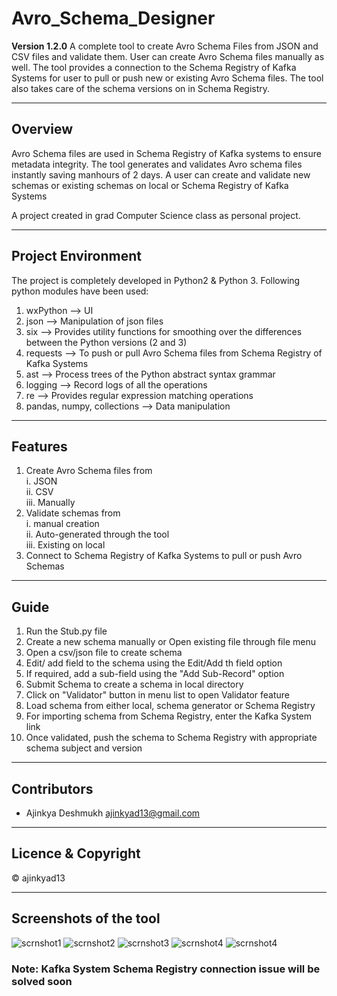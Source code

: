 # Avro_Schema_Designer

**Version 1.2.0**
A complete tool to create Avro Schema Files from JSON and CSV files and validate them. User can create Avro Schema files manually as well.
The tool provides a connection to the Schema Registry of Kafka Systems for user to pull or push new or existing Avro Schema files. The tool also takes care of the schema versions on in Schema Registry.

---

## Overview

Avro Schema files are used in Schema Registry of Kafka systems to ensure metadata integrity. The tool generates and validates Avro schema files instantly saving manhours of 2 days. A user can create and validate new schemas or existing schemas on local or Schema Registry of Kafka Systems

A project created in grad Computer Science class as personal project.

---

## Project Environment

The project is completely developed in Python2 & Python 3.
Following python modules have been used:

1. wxPython --> UI  
2. json     --> Manipulation of json files  
3. six      --> Provides utility functions for smoothing over the differences between the Python versions (2 and 3)  
4. requests --> To push or pull Avro Schema files from Schema Registry of Kafka Systems  
5. ast      --> Process trees of the Python abstract syntax grammar  
6. logging  --> Record logs of all the operations  
7. re       --> Provides regular expression matching operations  
8. pandas, numpy, collections  --> Data manipulation  

---

## Features

1. Create Avro Schema files from  
    i.   JSON  
    ii.  CSV  
    iii. Manually  
2. Validate schemas from  
    i.   manual creation  
    ii.  Auto-generated through the tool  
    iii. Existing on local  
3. Connect to Schema Registry of Kafka Systems to pull or push Avro Schemas  

---

## Guide

1. Run the Stub.py file
2. Create a new schema manually or Open existing file through file menu  
3. Open a csv/json file to create schema  
4. Edit/ add field to the schema using the Edit/Add th field option  
5. If required, add a sub-field  using the "Add Sub-Record" option  
6. Submit Schema to create a schema in local directory  
7. Click on "Validator" button in menu list to open Validator feature
8. Load schema from either local, schema generator or Schema Registry
9. For importing schema from Schema Registry, enter the Kafka System link
10. Once validated, push the schema to Schema Registry with appropriate schema subject and version

---

## Contributors

- Ajinkya Deshmukh <ajinkyad13@gmail.com>

---

## Licence & Copyright

© ajinkyad13

---

## Screenshots of the tool

![scrnshot1](assets/gen1.PNG)
![scrnshot2](assets/gen2.PNG)
![scrnshot3](assets/val1.PNG)
![scrnshot4](assets/val2.PNG)
![scrnshot4](assets/rules.PNG)

### Note: Kafka System Schema Registry connection issue will be solved soon